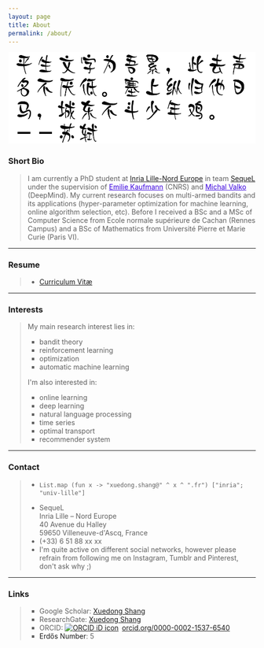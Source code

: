 ```yaml
---
layout: page
title: About
permalink: /about/
---
```


![my alternate text](/static/img/epigram.png)

<h3>Short Bio</h3>

<blockquote>
<p>
I am currently a PhD student at <a href="https://www.inria.fr/centre/lille">Inria Lille-Nord Europe</a> in team <a href="https://team.inria.fr/sequel/">SequeL</a> under the supervision of <a href="http://chercheurs.lille.inria.fr/ekaufman/index.html" style="color:#3A01DF">Emilie Kaufmann</a> (CNRS) and <a href="http://researchers.lille.inria.fr/~valko/hp/" style="color:#3A01DF">Michal Valko</a> (DeepMind). My current  research focuses on multi-armed bandits and its applications (hyper-parameter optimization for machine learning, online algorithm selection, etc). Before I received a BSc and a MSc of Computer Science from Ecole normale supérieure de Cachan (Rennes Campus) and a BSc of Mathematics from Université Pierre et Marie Curie (Paris VI).
</p>
</blockquote>

<hr />

<h3>Resume</h3>

<blockquote>

<ul class="fa-ul" itemscope>
<li>
	<i class="fa-li fa fa-file-pdf-o"></i>
	<span><a href="/static/documents/cv.pdf">Curriculum Vitæ</a></span>
</li>
</ul>

</blockquote>

<hr />

<h3>Interests</h3>

<blockquote>
<p>
<p>My main research interest lies in:</p>
<ul style="list-style-type:square">
	<li>bandit theory</li>
	<li>reinforcement learning</li>
	<li>optimization</li>
	<li>automatic machine learning</li>
</ul>
<p>I'm also interested in:</p>
<ul style="list-style-type:square">
	<li>online learning</li>
	<li>deep learning</li>
	<li>natural language processing</li>
	<li>time series</li>
	<li>optimal transport</li>
	<li>recommender system</li>
</ul>
</p>
</blockquote>

<hr />

<h3>Contact</h3>

<blockquote>
<ul class="fa-ul" itemscope>
	<li>
	<i class="fa-li fa fa-envelope"></i>
	<span><pre><code class="language-ocaml">List.map (fun x -> "xuedong.shang@" ^ x ^ ".fr") ["inria"; "univ-lille"]</code></pre></span>
	</li>
	<li>
	<i class="fa-li fa fa-map-marker"></i>
	<span>SequeL<br>Inria Lille &ndash; Nord Europe<br>40 Avenue du Halley<br>59650 Villeneuve-d'Ascq, France</span>
	</li>
	<li>
	<i class="fa-li fa fa-phone"></i>
	<span>(+33) 6 51 88 xx xx</span>
	</li>
	<li>
	<i class="fa-li fa fa-hand-peace-o"></i>
	<span>I'm quite active on different social networks, however please refrain from following me on Instagram, Tumblr and Pinterest, don't ask why ;)</span>
	</li>
</ul>
</blockquote>

<hr />

<h3>Links</h3>

<blockquote>
<ul style="list-style-type:square">
	<li>Google Scholar: <a href="https://scholar.google.com/citations?hl=en&view_op=list_works&gmla=AJsN-F5dXCwMcNs6lKz_F-sJyfWfnMtBTuLdKJyGY8t2Jh6OO359t0SEYW5wrNNi_VDO4sNmj3GE1FEjCwCrXGd5GUsef-YN7zRkQHij5qGswkqh0aQxMWM&user=EM6tQfsAAAAJ">Xuedong Shang</a></li>
	<li>ResearchGate: <a href="https://www.researchgate.net/profile/Xuedong_Shang">Xuedong Shang</a></li>
	<li>ORCID: <a href="https://orcid.org/0000-0002-1537-6540" target="orcid.widget" rel="noopener noreferrer" style="vertical-align:top;"><img src="https://orcid.org/sites/default/files/images/orcid_16x16.png" style="width:1em;margin-right:.5em;" alt="ORCID iD icon">orcid.org/0000-0002-1537-6540</a></li>
	<li><a ref="https://mathscinet.ams.org/mathscinet/freeTools.html?version=2">Erdős Number</a>: 5</li>
</ul>
</blockquote>
